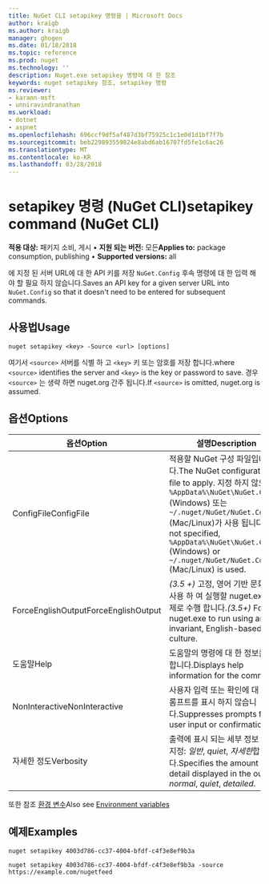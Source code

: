```yaml
---
title: NuGet CLI setapikey 명령을 | Microsoft Docs
author: kraigb
ms.author: kraigb
manager: ghogen
ms.date: 01/18/2018
ms.topic: reference
ms.prod: nuget
ms.technology: ''
description: Nuget.exe setapikey 명령에 대 한 참조
keywords: nuget setapikey 참조, setapikey 명령
ms.reviewer:
- karann-msft
- unniravindranathan
ms.workload:
- dotnet
- aspnet
ms.openlocfilehash: 696ccf9df5af487d3bf75925c1c1e0d1d1bf7f7b
ms.sourcegitcommit: beb229893559824e8abd6ab16707fd5fe1c6ac26
ms.translationtype: MT
ms.contentlocale: ko-KR
ms.lasthandoff: 03/28/2018
---
```

# <a name="setapikey-command-nuget-cli"></a><span data-ttu-id="0cb0c-104">setapikey 명령 (NuGet CLI)</span><span class="sxs-lookup"><span data-stu-id="0cb0c-104">setapikey command (NuGet CLI)</span></span>

<span data-ttu-id="0cb0c-105">**적용 대상:** 패키지 소비, 게시 &bullet; **지원 되는 버전:** 모든</span><span class="sxs-lookup"><span data-stu-id="0cb0c-105">**Applies to:** package consumption, publishing &bullet; **Supported versions:** all</span></span>

<span data-ttu-id="0cb0c-106">에 지정 된 서버 URL에 대 한 API 키를 저장 `NuGet.Config` 후속 명령에 대 한 입력 해야 할 필요 하지 않습니다.</span><span class="sxs-lookup"><span data-stu-id="0cb0c-106">Saves an API key for a given server URL into `NuGet.Config` so that it doesn't need to be entered for subsequent commands.</span></span>

## <a name="usage"></a><span data-ttu-id="0cb0c-107">사용법</span><span class="sxs-lookup"><span data-stu-id="0cb0c-107">Usage</span></span>

```cli
nuget setapikey <key> -Source <url> [options]
```

<span data-ttu-id="0cb0c-108">여기서 `<source>` 서버를 식별 하 고 `<key>` 키 또는 암호를 저장 합니다.</span><span class="sxs-lookup"><span data-stu-id="0cb0c-108">where `<source>` identifies the server and `<key>` is the key or password to save.</span></span> <span data-ttu-id="0cb0c-109">경우 `<source>` 는 생략 하면 nuget.org 간주 됩니다.</span><span class="sxs-lookup"><span data-stu-id="0cb0c-109">If `<source>` is omitted, nuget.org is assumed.</span></span>

## <a name="options"></a><span data-ttu-id="0cb0c-110">옵션</span><span class="sxs-lookup"><span data-stu-id="0cb0c-110">Options</span></span>

| <span data-ttu-id="0cb0c-111">옵션</span><span class="sxs-lookup"><span data-stu-id="0cb0c-111">Option</span></span> | <span data-ttu-id="0cb0c-112">설명</span><span class="sxs-lookup"><span data-stu-id="0cb0c-112">Description</span></span> |
| --- | --- |
| <span data-ttu-id="0cb0c-113">ConfigFile</span><span class="sxs-lookup"><span data-stu-id="0cb0c-113">ConfigFile</span></span> | <span data-ttu-id="0cb0c-114">적용할 NuGet 구성 파일입니다.</span><span class="sxs-lookup"><span data-stu-id="0cb0c-114">The NuGet configuration file to apply.</span></span> <span data-ttu-id="0cb0c-115">지정 하지 않으면 `%AppData%\NuGet\NuGet.Config` (Windows) 또는 `~/.nuget/NuGet/NuGet.Config` (Mac/Linux)가 사용 됩니다.</span><span class="sxs-lookup"><span data-stu-id="0cb0c-115">If not specified, `%AppData%\NuGet\NuGet.Config` (Windows) or `~/.nuget/NuGet/NuGet.Config` (Mac/Linux) is used.</span></span>|
| <span data-ttu-id="0cb0c-116">ForceEnglishOutput</span><span class="sxs-lookup"><span data-stu-id="0cb0c-116">ForceEnglishOutput</span></span> | <span data-ttu-id="0cb0c-117">*(3.5 +)*  고정, 영어 기반 문화권을 사용 하 여 실행할 nuget.exe를 강제로 수행 합니다.</span><span class="sxs-lookup"><span data-stu-id="0cb0c-117">*(3.5+)* Forces nuget.exe to run using an invariant, English-based culture.</span></span> |
| <span data-ttu-id="0cb0c-118">도움말</span><span class="sxs-lookup"><span data-stu-id="0cb0c-118">Help</span></span> | <span data-ttu-id="0cb0c-119">도움말의 명령에 대 한 정보를 표시 합니다.</span><span class="sxs-lookup"><span data-stu-id="0cb0c-119">Displays help information for the command.</span></span> |
| <span data-ttu-id="0cb0c-120">NonInteractive</span><span class="sxs-lookup"><span data-stu-id="0cb0c-120">NonInteractive</span></span> | <span data-ttu-id="0cb0c-121">사용자 입력 또는 확인에 대 한 프롬프트를 표시 하지 않습니다.</span><span class="sxs-lookup"><span data-stu-id="0cb0c-121">Suppresses prompts for user input or confirmations.</span></span> |
| <span data-ttu-id="0cb0c-122">자세한 정도</span><span class="sxs-lookup"><span data-stu-id="0cb0c-122">Verbosity</span></span> | <span data-ttu-id="0cb0c-123">출력에 표시 되는 세부 정보 수준을 지정: *일반*, *quiet*, *자세한*합니다.</span><span class="sxs-lookup"><span data-stu-id="0cb0c-123">Specifies the amount of detail displayed in the output: *normal*, *quiet*, *detailed*.</span></span> |

<span data-ttu-id="0cb0c-124">또한 참조 [환경 변수](cli-ref-environment-variables.md)</span><span class="sxs-lookup"><span data-stu-id="0cb0c-124">Also see [Environment variables](cli-ref-environment-variables.md)</span></span>

## <a name="examples"></a><span data-ttu-id="0cb0c-125">예제</span><span class="sxs-lookup"><span data-stu-id="0cb0c-125">Examples</span></span>

```cli
nuget setapikey 4003d786-cc37-4004-bfdf-c4f3e8ef9b3a

nuget setapikey 4003d786-cc37-4004-bfdf-c4f3e8ef9b3a -source https://example.com/nugetfeed
```
